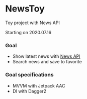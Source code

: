 # NewsToy
Toy project with News API

Starting on 2020.07.16

### Goal
- Show latest news with [News API](https://newsapi.org)
- Search news and save to favorite

### Goal specifications
- MVVM with Jetpack AAC
- DI with Dagger2

